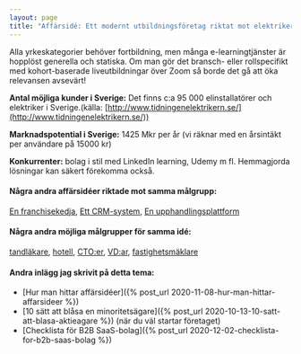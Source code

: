 ```yaml
---
layout: page
title: "Affärsidé: Ett modernt utbildningsföretag riktat mot elektriker"
---
```

Alla yrkeskategorier behöver fortbildning, men många e-learningtjänster är hopplöst generella och statiska. Om man gör det bransch- eller rollspecifikt med kohort-baserade liveutbildningar över Zoom så borde det gå att öka relevansen avsevärt!

**Antal möjliga kunder i Sverige:** Det finns c:a 95 000 elinstallatörer och elektriker i Sverige.(källa: [http://www.tidningenelektrikern.se/](http://www.tidningenelektrikern.se/))

**Marknadspotential i Sverige:** 1425 Mkr per år (vi räknar med en årsintäkt per användare på 15000 kr)

**Konkurrenter:** bolag i stil med LinkedIn learning, Udemy m fl. Hemmagjorda lösningar kan säkert förekomma också.

#### Några andra affärsidéer riktade mot samma målgrupp:
[En franchisekedja](/affarsideer/en-franchisekedja-av-elektriker/), [Ett CRM-system](/affarsideer/ett-crm-system-for-elektriker/), [En upphandlingsplattform](/affarsideer/en-upphandlingsplattform-for-elektriker/)


#### Några andra möjliga målgrupper för samma idé:
[tandläkare](/affarsideer/ett-modernt-utbildningsforetag-riktat-mot-tandlakare/), [hotell](/affarsideer/ett-modernt-utbildningsforetag-riktat-mot-hotell/), [CTO:er](/affarsideer/ett-modernt-utbildningsforetag-riktat-mot-cto-er/), [VD:ar](/affarsideer/ett-modernt-utbildningsforetag-riktat-mot-vd-ar/), [fastighetsmäklare](/affarsideer/ett-modernt-utbildningsforetag-riktat-mot-fastighetsmaklare/)

#### Andra inlägg jag skrivit på detta tema:
- [Hur man hittar affärsidéer]({% post_url 2020-11-08-hur-man-hittar-affarsideer %})
- [10 sätt att blåsa en minoritetsägare]({% post_url 2020-10-13-10-satt-att-blasa-aktieagare %}) (när du väl startar företaget)
- [Checklista för B2B SaaS-bolag]({% post_url 2020-12-02-checklista-for-b2b-saas-bolag %})

